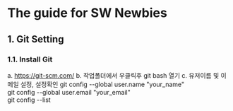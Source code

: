 # The guide for SW Newbies

## 1. Git Setting
### 1.1. Install Git
a. https://git-scm.com/
b. 작업폴더에서 우클릭후 git bash 열기
c. 유저이름 및 이메일 설정, 설정확인
git config --global user.name "your_name"  
git config --global user.email "your_email"   
git config --list

